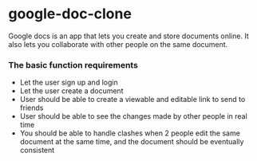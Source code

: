 # google-doc-clone
Google docs is an app that lets you create and store documents online. It also lets you collaborate with other people on the same document.

### The basic function requirements

* Let the user sign up and login
* Let the user create a document
* User should be able to create a viewable and editable link to send to friends
* User should be able to see the changes made by other people in real time
* You should be able to handle clashes when 2 people edit the same document at the same time, and the document should be eventually consistent
